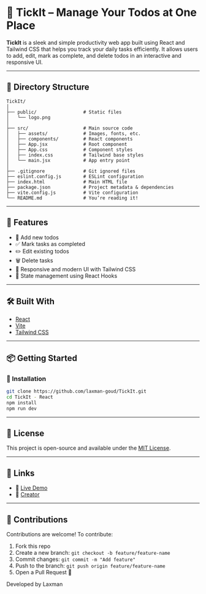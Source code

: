 
# 🎯 TickIt – Manage Your Todos at One Place

**TickIt** is a sleek and simple productivity web app built using React and Tailwind CSS that helps you track your daily tasks efficiently. It allows users to add, edit, mark as complete, and delete todos in an interactive and responsive UI.

---

## 📁 Directory Structure

```
TickIt/
│
├── public/                 # Static files
│   └── logo.png
│
├── src/                    # Main source code
│   ├── assets/             # Images, fonts, etc.
│   ├── components/         # React components
│   ├── App.jsx             # Root component
│   ├── App.css             # Component styles
│   ├── index.css           # Tailwind base styles
│   └── main.jsx            # App entry point
│
├── .gitignore              # Git ignored files
├── eslint.config.js        # ESLint configuration
├── index.html              # Main HTML file
├── package.json            # Project metadata & dependencies
├── vite.config.js          # Vite configuration
└── README.md               # You’re reading it!
```

---

## 🚀 Features

- 📌 Add new todos
- ✅ Mark tasks as completed
- ✏️ Edit existing todos
- 🗑️ Delete tasks
- 🎨 Responsive and modern UI with Tailwind CSS
- 🔄 State management using React Hooks

---

## 🛠️ Built With

- [React](https://reactjs.org/)
- [Vite](https://vitejs.dev/)
- [Tailwind CSS](https://tailwindcss.com/)

---

## 📦 Getting Started

### 🔧 Installation

```bash
git clone https://github.com/laxman-goud/TickIt.git
cd TickIt - React
npm install
npm run dev
```
---

## 📄 License

This project is open-source and available under the [MIT License](LICENSE).

---

## 🔗 Links

- 🔗 [Live Demo]( https://tick-it-iota.vercel.app )
- 🧠 [Creator](https://github.com/laxman-goud)

---

## 🤝 Contributions

Contributions are welcome! To contribute:

1. Fork this repo
2. Create a new branch: `git checkout -b feature/feature-name`
3. Commit changes: `git commit -m "Add feature"`
4. Push to the branch: `git push origin feature/feature-name`
5. Open a Pull Request 🚀


 Developed by Laxman
